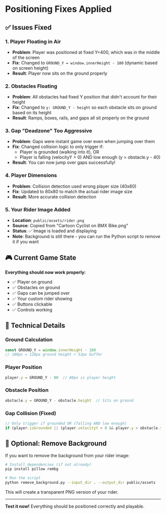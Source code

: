 # Positioning Fixes Applied

## ✅ Issues Fixed

### 1. **Player Floating in Air**
- **Problem**: Player was positioned at fixed Y=400, which was in the middle of the screen
- **Fix**: Changed to `GROUND_Y = window.innerHeight - 180` (dynamic based on screen height)
- **Result**: Player now sits on the ground properly

### 2. **Obstacles Floating**
- **Problem**: All obstacles had fixed Y position that didn't account for their height
- **Fix**: Changed to `y: GROUND_Y - height` so each obstacle sits on ground based on its height
- **Result**: Ramps, boxes, rails, and gaps all sit properly on the ground

### 3. **Gap "Deadzone" Too Aggressive**
- **Problem**: Gaps were instant game over even when jumping over them
- **Fix**: Changed collision logic to only trigger if:
  - Player is grounded (walking into it), OR
  - Player is falling (velocityY > 0) AND low enough (y > obstacle.y - 40)
- **Result**: You can now jump over gaps successfully!

### 4. **Player Dimensions**
- **Problem**: Collision detection used wrong player size (40x60)
- **Fix**: Updated to 80x80 to match the actual rider image size
- **Result**: More accurate collision detection

### 5. **Your Rider Image Added**
- **Location**: `public/assets/rider.png`
- **Source**: Copied from "Cartoon Cyclist on BMX Bike.png"
- **Status**: ✅ Image is loaded and displaying
- **Note**: Background is still there - you can run the Python script to remove it if you want

## 🎮 Current Game State

**Everything should now work properly:**
- ✅ Player on ground
- ✅ Obstacles on ground
- ✅ Gaps can be jumped over
- ✅ Your custom rider showing
- ✅ Buttons clickable
- ✅ Controls working

## 🔧 Technical Details

### Ground Calculation
```typescript
const GROUND_Y = window.innerHeight - 180
// 180px = 128px ground height + 52px buffer
```

### Player Position
```typescript
player.y = GROUND_Y - 80  // 80px is player height
```

### Obstacle Position
```typescript
obstacle.y = GROUND_Y - obstacle.height  // Sits on ground
```

### Gap Collision (Fixed)
```typescript
// Only trigger if grounded OR (falling AND low enough)
if (player.isGrounded || (player.velocityY > 0 && player.y > obstacle.y - 40))
```

## 🎨 Optional: Remove Background

If you want to remove the background from your rider image:

```bash
# Install dependencies (if not already)
pip install pillow rembg

# Run the script
python remove_background.py --input_dir . --output_dir public/assets
```

This will create a transparent PNG version of your rider.

---

**Test it now!** Everything should be positioned correctly and playable.

